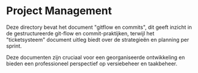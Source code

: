 # Project Management
Deze directory bevat het document "gitflow en commits", dit geeft inzicht in de gestructureerde git-flow en commit-praktijken, terwijl het "ticketsysteem" document uitleg biedt over de strategieën en planning per sprint.

Deze documenten zijn cruciaal voor een georganiseerde ontwikkeling en bieden een professioneel perspectief op versiebeheer en taakbeheer. 
